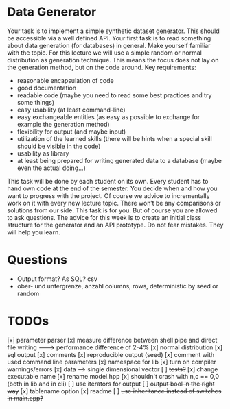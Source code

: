 

# Data Generator

Your task is to implement a simple synthetic dataset generator. This should be accessible via a well defined API. Your first task is to read something about data generation (for databases) in general. Make yourself familiar with the topic.
For this lecture we will use a simple random or normal distribution as generation technique. This means the focus does not lay on the generation method, but on the code around.
Key requirements:
* reasonable encapsulation of code
* good documentation
* readable code (maybe you need to read some best practices and try some things)
* easy usability (at least command-line)
* easy exchangeable entities (as easy as possible to exchange for example the generation method)
* flexibility for output (and maybe input)
* utilization of the learned skills (there will be hints when a special skill should be visible in the code)
* usability as library
* at least being prepared for writing generated data to a database (maybe even the actual doing...)

This task will be done by each student on its own. Every student has to hand own code at the end of the semester. You decide when and how you want to progress with the project. Of course we advice to incrementally work on it with every new lecture topic. There won’t be any comparisons or solutions from our side. This task is for you. But of course you are allowed to ask questions.
The advice for this week is to create an initial class structure for the generator and an API prototype. Do not fear mistakes. They will help you learn.


# Questions

* Output format? As SQL? csv
* ober- und untergrenze, anzahl columns, rows, deterministic by seed or random

# TODOs

[x] parameter parser
[x] measure difference between shell pipe and direct file writing ---> performance difference of 2-4%
[x] normal distribution
[x] sql output
[x] comments
[x] reproducible output (seed)
[x] comment with used command line parameters
[x] namespace for lib
[x] turn on compiler warnings/errors
[x] data --> single dimensional vector
[ ] ~~tests?~~
[x] change executable name
[x] rename model.hpp
[x] shouldn't crash with n,c == 0,0 (both in lib and in cli)
[ ] use iterators for output
[ ] ~~output bool in the right way~~
[x] tablename option
[x] readme
[ ] ~~use inheritance instead of switches in main.cpp?~~